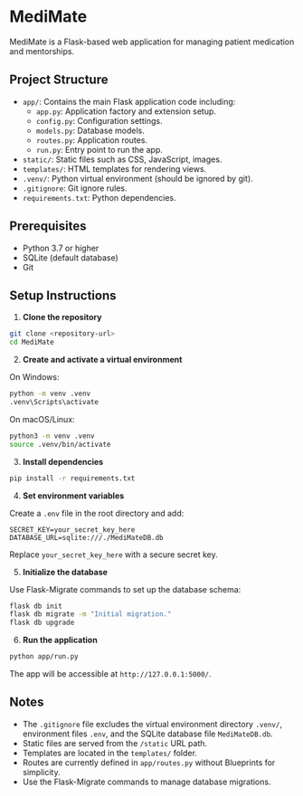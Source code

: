 # MediMate

MediMate is a Flask-based web application for managing patient medication and mentorships.

## Project Structure

- `app/`: Contains the main Flask application code including:
  - `app.py`: Application factory and extension setup.
  - `config.py`: Configuration settings.
  - `models.py`: Database models.
  - `routes.py`: Application routes.
  - `run.py`: Entry point to run the app.
- `static/`: Static files such as CSS, JavaScript, images.
- `templates/`: HTML templates for rendering views.
- `.venv/`: Python virtual environment (should be ignored by git).
- `.gitignore`: Git ignore rules.
- `requirements.txt`: Python dependencies.

## Prerequisites

- Python 3.7 or higher
- SQLite (default database)
- Git

## Setup Instructions

1. **Clone the repository**

```bash
git clone <repository-url>
cd MediMate
```

2. **Create and activate a virtual environment**

On Windows:

```bash
python -m venv .venv
.venv\Scripts\activate
```

On macOS/Linux:

```bash
python3 -m venv .venv
source .venv/bin/activate
```

3. **Install dependencies**

```bash
pip install -r requirements.txt
```

4. **Set environment variables**

Create a `.env` file in the root directory and add:

```
SECRET_KEY=your_secret_key_here
DATABASE_URL=sqlite:///./MediMateDB.db
```

Replace `your_secret_key_here` with a secure secret key.

5. **Initialize the database**

Use Flask-Migrate commands to set up the database schema:

```bash
flask db init
flask db migrate -m "Initial migration."
flask db upgrade
```

6. **Run the application**

```bash
python app/run.py
```

The app will be accessible at `http://127.0.0.1:5000/`.

## Notes

- The `.gitignore` file excludes the virtual environment directory `.venv/`, environment files `.env`, and the SQLite database file `MediMateDB.db`.
- Static files are served from the `/static` URL path.
- Templates are located in the `templates/` folder.
- Routes are currently defined in `app/routes.py` without Blueprints for simplicity.
- Use the Flask-Migrate commands to manage database migrations.


